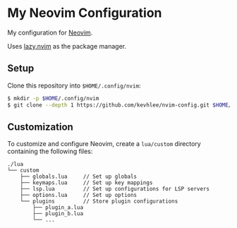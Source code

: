 # My Neovim Configuration

My configuration for [Neovim](https://neovim.io/).

Uses [lazy.nvim](https://github.com/folke/lazy.nvim) as the package manager.

## Setup

Clone this repository into `$HOME/.config/nvim`:

```bash
$ mkdir -p $HOME/.config/nvim
$ git clone --depth 1 https://github.com/kevhlee/nvim-config.git $HOME/.config/nvim
```

## Customization

To customize and configure Neovim, create a `lua/custom` directory containing the following files:

```log
./lua
└── custom
    ├── globals.lua     // Set up globals
    ├── keymaps.lua     // Set up key mappings
    ├── lsp.lua         // Set up configurations for LSP servers
    ├── options.lua     // Set up options
    └── plugins         // Store plugin configurations
        ├── plugin_a.lua
        ├── plugin_b.lua
        └── ...
```
